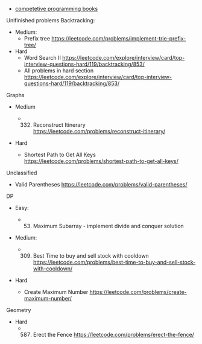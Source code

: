 * [competetive programming books](https://cses.fi/book/index.php)


Unifinished problems
Backtracking:
* Medium:
  * Prefix tree https://leetcode.com/problems/implement-trie-prefix-tree/
* Hard 
  * Word Search II https://leetcode.com/explore/interview/card/top-interview-questions-hard/119/backtracking/853/  
  * All problems in hard section https://leetcode.com/explore/interview/card/top-interview-questions-hard/119/backtracking/853/

Graphs

* Medium
  * 332. Reconstruct Itinerary https://leetcode.com/problems/reconstruct-itinerary/

* Hard
  * Shortest Path to Get All Keys https://leetcode.com/problems/shortest-path-to-get-all-keys/



Unclassified
* Valid Parentheses https://leetcode.com/problems/valid-parentheses/

DP

* Easy:
  * 53. Maximum Subarray - implement divide and conquer solution

* Medium:
  * 309. Best Time to buy and sell stock with cooldown https://leetcode.com/problems/best-time-to-buy-and-sell-stock-with-cooldown/

* Hard
  * Create Maximum Number https://leetcode.com/problems/create-maximum-number/



Geometry

* Hard
  * 587. Erect the Fence https://leetcode.com/problems/erect-the-fence/